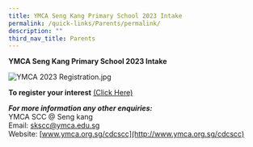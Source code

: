 ```yaml
---
title: YMCA Seng Kang Primary School 2023 Intake
permalink: /quick-links/Parents/permalink/
description: ""
third_nav_title: Parents
---
```





**YMCA Seng Kang Primary School 2023 Intake**

![YMCA 2023 Registration.jpg](https://sengkangpri-moe-edu-sg-admin.cwp.sg/qql/slot/u532/Partners/Parents%20Resources/2022/YMCA%202023%20Registration.jpg) 

**To register your interest** [(Click Here)](https://tinyurl.com/SengKang-2023-P1-ROI) 

**_For more information any other enquiries:_**
<br>YMCA SCC @ Seng kang
<br>Email: [skscc@ymca.edu.sg](mailto:skscc@ymca.edu.sg)
<br>Website: [www.ymca.org.sg/cdcscc](http://www.ymca.org.sg/cdcscc)